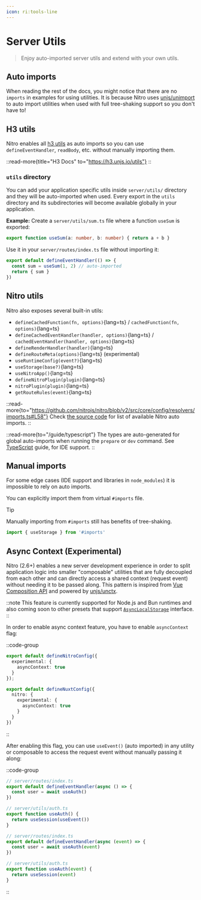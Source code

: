 ```yaml
---
icon: ri:tools-line
---
```


# Server Utils

> Enjoy auto-imported server utils and extend with your own utils.

## Auto imports

When reading the rest of the docs, you might notice that there are no `imports` in examples for using utilities.
It is because Nitro uses [unjs/unimport](https://github.com/unjs/unimport) to auto import utilities when used with full tree-shaking support so you don't have to!

## H3 utils

Nitro enables all [h3 utils](https://h3.unjs.io/utils) as auto imports so you can use `defineEventHandler`, `readBody`, etc. without manually importing them.

::read-more{title="H3 Docs" to="https://h3.unjs.io/utils"}
::


### `utils` directory

You can add your application specific utils inside `server/utils/` directory and they will be auto-imported when used.
Every export in the `utils` directory and its subdirectories will become available globally in your application.


**Example:** Create a `server/utils/sum.ts` file where a function `useSum` is exported:

```ts [server/utils/sum.ts]
export function useSum(a: number, b: number) { return a + b }
```

Use it in your `server/routes/index.ts` file without importing it:

```ts [server/routes/index.ts]
export default defineEventHandler(() => {
  const sum = useSum(1, 2) // auto-imported
  return { sum }
})
```

## Nitro utils

Nitro also exposes several built-in utils:

<!-- TODO: use automd -->

- `defineCachedFunction(fn, options)`{lang=ts} / `cachedFunction(fn, options)`{lang=ts}
- `defineCachedEventHandler(handler, options)`{lang=ts} / `cachedEventHandler(handler, options)`{lang=ts}
- `defineRenderHandler(handler)`{lang=ts}
- `defineRouteMeta(options)`{lang=ts} (experimental)
- `useRuntimeConfig(event?)`{lang=ts}
- `useStorage(base?)`{lang=ts}
- `useNitroApp()`{lang=ts}
- `defineNitroPlugin(plugin)`{lang=ts}
- `nitroPlugin(plugin)`{lang=ts}
- `getRouteRules(event)`{lang=ts}

::read-more{to="https://github.com/nitrojs/nitro/blob/v2/src/core/config/resolvers/imports.ts#L58"}
Check [the source code](https://github.com/nitrojs/nitro/blob/v2/src/core/config/resolvers/imports.ts#L58) for list of available Nitro auto imports.
::

::read-more{to="/guide/typescript"}
The types are auto-generated for global auto-imports when running the `prepare` or `dev` command. See [TypeScript](/guide/typescript) guide, for IDE support.
::

## Manual imports

For some edge cases (IDE support and libraries in `node_modules`) it is impossible to rely on auto imports.

You can explicitly import them from virtual `#imports` file.

> [!TIP]
> Manually importing from `#imports` still has benefits of tree-shaking.

```js [server/plugins/test.ts]
import { useStorage } from '#imports'
```

## Async Context (Experimental)

Nitro (2.6+) enables a new server development experience in order to split application logic into smaller "composable" utilities that are fully decoupled from each other and can directly access a shared context (request event) without needing it to be passed along. This pattern is inspired from [Vue Composition API](https://vuejs.org/guide/extras/composition-api-faq.html#why-composition-api) and powered by [unjs/unctx](https://github.com/unjs/unctx).

::note
This feature is currently supported for Node.js and Bun runtimes and also coming soon to other presets that support [`AsyncLocalStorage`](https://nodejs.org/api/async_context.html#class-asynclocalstorage) interface.
::

In order to enable async context feature, you have to enable `asyncContext` flag:

::code-group
```ts [nitro.config.ts]
export default defineNitroConfig({
  experimental: {
    asyncContext: true
  }
});
```
```ts [nuxt.config.ts]
export default defineNuxtConfig({
  nitro: {
    experimental: {
      asyncContext: true
    }
  }
})
```
::

After enabling this flag, you can use `useEvent()` (auto imported) in any utility or composable to access the request event without manually passing it along:

::code-group
```ts [with async context]
// server/routes/index.ts
export default defineEventHandler(async () => {
  const user = await useAuth()
})

// server/utils/auth.ts
export function useAuth() {
  return useSession(useEvent())
}
```
```ts [without async context]
// server/routes/index.ts
export default defineEventHandler(async (event) => {
  const user = await useAuth(event)
})

// server/utils/auth.ts
export function useAuth(event) {
  return useSession(event)
}
```
::

